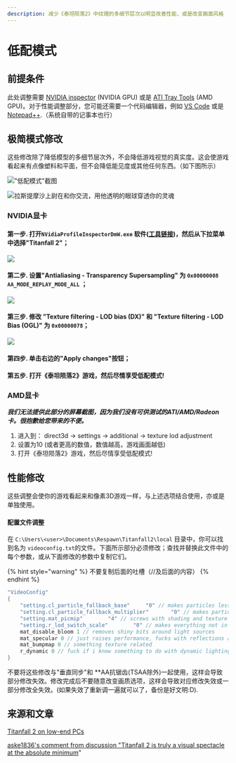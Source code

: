 ```yaml
---
description: 减少《泰坦陨落2》中纹理的多细节层次以明显改善性能，或是改变画面风格
---
```


# 低配模式

## 前提条件

此处调整需要 [NVIDIA inspector](https://nvidia-inspector.en.lo4d.com/windows) \(NVIDIA GPU\) 或是 [ATI Tray Tools](http://www.majorgeeks.com/files/details/ati_tray_tools.html) \(AMD GPU\)。对于性能调整部分，您可能还需要一个代码编辑器，例如 [VS Code](https://code.visualstudio.com/) 或是 [Notepad++](https://notepad-plus-plus.org/downloads/).（系统自带的记事本也行）

## 极简模式修改

这些修改除了降低模型的多细节层次外，不会降低游戏视觉的真实度。这会使游戏看起来有点像塑料和平面，但不会降低能见度或其他任何东西。（如下图所示）

![&quot;&#x4F4E;&#x914D;&#x6A21;&#x5F0F;&quot;&#x622A;&#x56FE;](https://blobs.gitbook.com/assets%2F-M0m8qtRgPSU-hMNzaem%2F-M0mkXNQZkvEZMHIAa60%2F-M0ncvrKWsQkq-sgtgOf%2Fimage.png?alt=media&token=87c12de8-0094-484a-a3b8-7dae93d4a8a1)

![&#x62C9;&#x65AF;&#x63D0;&#x6469;&#x6C99;&#x4E0A;&#x5C09;&#x5728;&#x548C;&#x4F60;&#x4EA4;&#x6D41;&#xFF0C;&#x7528;&#x4ED6;&#x900F;&#x660E;&#x7684;&#x773C;&#x7403;&#x7A7F;&#x900F;&#x4F60;&#x7684;&#x7075;&#x9B42;](../.gitbook/assets/image.png)

### NVIDIA显卡

#### **第一步.** 打开`NVidiaProfileInspectorDmW.exe` 软件\([工具链接](https://github.com/DeadManWalkingTO/NVidiaProfileInspectorDmW/releases)\)，然后从下拉菜单中选择"Titanfall 2"；

![](https://blobs.gitbook.com/assets%2F-M0m8qtRgPSU-hMNzaem%2F-M0mkXNQZkvEZMHIAa60%2F-M0ndXim-Hpq7JQyxT25%2Fimage.png?alt=media&token=d4feba4e-3d35-4050-acc7-2930d18daf01)

#### 第二步. 设置"Antialiasing - Transparency Supersampling" 为 `0x00000008 AA_MODE_REPLAY_MODE_ALL` ；

![](../.gitbook/assets/image-1.png)

#### 第三步. 修改 "Texture filtering - LOD bias \(DX\)" 和 "Texture filtering - LOD Bias \(OGL\)" 为 `0x00000078`；

![](../.gitbook/assets/image-2.png)

#### 第四步. 单击右边的"Apply changes"按钮；

#### 第五步. 打开《泰坦陨落2》游戏，然后尽情享受低配模式!

### AMD显卡

_**我们无法提供此部分的屏幕截图，因为我们没有可供测试的ATI/AMD/Radeon卡。很抱歉给您带来的不便。**_ 

1. 进入到： direct3d → settings → additional → texture lod adjustment
2. 设置为10 \(或者更高的数值，数值越高，游戏画面越低\)
3. 打开《泰坦陨落2》游戏，然后尽情享受低配模式!

## 性能修改

这些调整会使你的游戏看起来和像素3D游戏一样，与上述选项结合使用，亦或是单独使用。

#### 配置文件调整

在 `C:\Users\<user>\Documents\Respawn\Titanfall2\local` 目录中，你可以找到名为 `videoconfig.txt`的文件。下面所示部分必须修改；查找并替换此文件中的每个参数，或从下面修改的参数中复制它们。

{% hint style="warning" %}
不要复制后面的吐槽（//及后面的内容）
{% endhint %}

```c
"VideoConfig"
{
	"setting.cl_particle_fallback_base"		"0" // makes particles less cool
	"setting.cl_particle_fallback_multiplier"		"0" // makes particles even less cool
	"setting.mat_picmip"		"4" // screws with shading and texture loading
	"setting.r_lod_switch_scale"		"0" // makes everything not in the player's viewmodel insanely low detail
	mat_disable_bloom 1 // removes shiny bits around light sources
	mat_specular 0 // just raises performance, fucks with reflections a bit
	mat_bumpmap 0 // something texture related
	r_dynamic 0 // fuck if i know something to do with dynamic lighting
}
```

不要将这些修改与"垂直同步"和 \*\*AA抗锯齿\(TSAA除外\)一起使用，这样会导致部分修改失效。修改完成后不要随意改变画质选项，这样会导致对应修改失效或一部分修改全失效。\(如果失效了重新调一遍就可以了，备份是好文明:D\).

## 来源和文章

[Titanfall 2 on low-end PCs](http://www.neogaf.com/forum/showthread.php?t=1306327)

[aske1836's comment from discussion "Titanfall 2 is truly a visual spectacle at the absolute minimum](https://www.reddit.com/r/titanfall/comments/6ux5ef/titanfall_2_is_truly_a_visual_spectacle_at_the/dlx9zc3/)"

